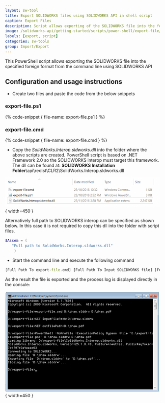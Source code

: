 ```yaml
---
layout: sw-tool
title: Export SOLIDWORKS files using SOLIDWORKS API in shell script
caption: Export Files
description: Script allows exporting of the SOLIDWORKS file into the foreign format using command line
image: /solidworks-api/getting-started/scripts/power-shell/export-file/export-file-result-console.png
labels: [export, script]
categories: sw-tools
group: Import/Export
---
```

This PowerShell script allows exporting the SOLIDWORKS file into the specified foreign format from the command line using SOLIDWORKS API

## Configuration and usage instructions

* Create two files and paste the code from the below snippets

### export-file.ps1
{% code-snippet { file-name: export-file.ps1 } %}

### export-file.cmd
{% code-snippet { file-name: export-file.cmd } %}

* Copy the *SolidWorks.Interop.sldworks.dll* into the folder where the above scripts are created. PowerShell script is based on .NET Framework 2.0 so the SOLIDWORKS interop must target this framework. The dll can be found at: **SOLIDWORKS Installation Folder**\api\redist\CLR2\SolidWorks.Interop.sldworks.dll

![Script data files in the folder](script-folder.png){ width=450 }

Alternatively full path to SOLIDWORKS interop can be specified as shown below. In this case it is not required to copy this dll into the folder with script files.

~~~ ps1
$Assem = ( 
   "Full path to SolidWorks.Interop.sldworks.dll"
    ) 
~~~

* Start the command line and execute the following command

~~~ bat
[Full Path To export-file.cmd] [Full Path To Input SOLIDWORKS file] [Full Path to output file and extension]
~~~

As the result the file is exported and the process log is displayed directly in the console:

![Messages in console reporting the progress and the result of exporting](export-file-result-console.png){ width=450 }